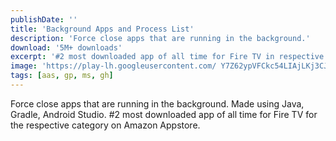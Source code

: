 ```yaml
---
publishDate: ''
title: 'Background Apps and Process List'
description: 'Force close apps that are running in the background.'
download: '5M+ downloads'
excerpt: '#2 most downloaded app of all time for Fire TV in respective category'
image: 'https://play-lh.googleusercontent.com/ Y7Z62ypVFCkc54LIAjLKj3CJsdtePxntHsu84zkXNg1WP5usdthkzAT1-i4wjoqx_Ro'
tags: [aas, gp, ms, gh]
---
```


Force close apps that are running in the background. Made using Java, Gradle, Android Studio. #2 most downloaded app of all time for Fire TV for the respective category on Amazon Appstore.